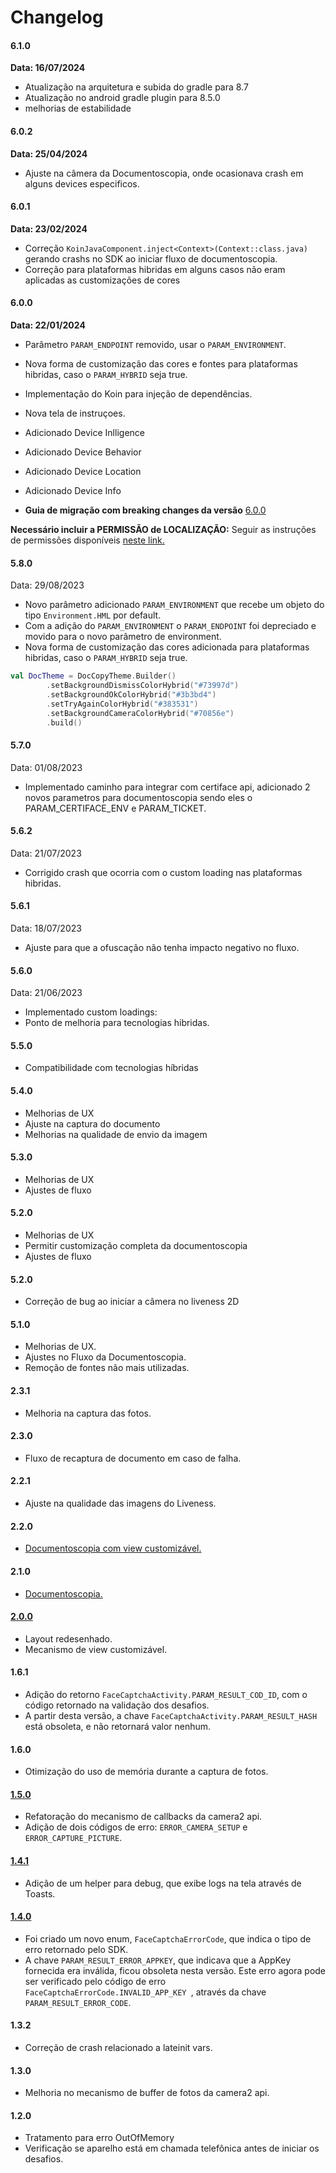 # Changelog

#### 6.1.0

**Data: 16/07/2024**

- Atualização na arquitetura e subida do gradle para 8.7
- Atualização no android gradle plugin para 8.5.0
- melhorias de estabilidade

#### 6.0.2

**Data: 25/04/2024**

- Ajuste na câmera da Documentoscopia, onde ocasionava crash em alguns devices especificos. 

#### 6.0.1

**Data: 23/02/2024**

- Correção `KoinJavaComponent.inject<Context>(Context::class.java)` gerando crashs no SDK ao iniciar fluxo de documentoscopia.
- Correção para plataformas hibridas em alguns casos não eram aplicadas as customizações de cores

#### 6.0.0

**Data: 22/01/2024**

- Parâmetro `PARAM_ENDPOINT` removido, usar o `PARAM_ENVIRONMENT`.
- Nova forma de customização das cores e fontes para plataformas hibridas, caso o `PARAM_HYBRID` seja true.
- Implementação do Koin para injeção de dependências.
- Nova tela de instruçoes.
- Adicionado Device Inlligence
- Adicionado Device Behavior
- Adicionado Device Location
- Adicionado Device Info

- **Guia de migração com breaking changes da versão** [6.0.0](https://github.com/oititec/android-oiti-versions/blob/master/Liveness2D/BreakingChange/Migration-Guide-6.0.0.md)

**Necessário incluir a PERMISSÃO de LOCALIZAÇÃO:**
Seguir as instruções de permissões disponíveis [neste link.](https://devcenter.certiface.io/docs/guia-de-instalacao-android#passo-3-permiss%C3%A3o-de-localiza%C3%A7%C3%A3o)

#### 5.8.0

Data: 29/08/2023

- Novo parâmetro adicionado `PARAM_ENVIRONMENT` que recebe um objeto do tipo `Environment.HML` por default.
- Com a adição do `PARAM_ENVIRONMENT` o `PARAM_ENDPOINT` foi depreciado e movido para o novo parâmetro de environment.
- Nova forma de customização das cores adicionada para plataformas hibridas, caso o `PARAM_HYBRID` seja true.

```kotlin
val DocTheme = DocCopyTheme.Builder()
        .setBackgroundDismissColorHybrid("#73997d")
        .setBackgroundOkColorHybrid("#3b3bd4")
        .setTryAgainColorHybrid("#383531")
        .setBackgroundCameraColorHybrid("#70856e")
        .build()
```

#### 5.7.0

Data: 01/08/2023

- Implementado caminho para integrar com certiface api, adicionado 2 novos parametros para documentoscopia sendo eles o PARAM_CERTIFACE_ENV e PARAM_TICKET.

#### 5.6.2

Data: 21/07/2023

- Corrigido crash que ocorria com o custom loading nas plataformas hibridas.

#### 5.6.1

Data: 18/07/2023

- Ajuste para que a ofuscação não tenha impacto negativo no fluxo.

#### 5.6.0

Data: 21/06/2023

- Implementado custom loadings:
- Ponto de melhoria para tecnologias hibridas.

#### 5.5.0

- Compatibilidade com tecnologias híbridas

#### 5.4.0

- Melhorias de UX
- Ajuste na captura do documento
- Melhorias na qualidade de envio da imagem

#### 5.3.0

- Melhorias de UX
- Ajustes de fluxo

#### 5.2.0

- Melhorias de UX
- Permitir customização completa da documentoscopia
- Ajustes de fluxo

#### 5.2.0

- Correção de bug ao iniciar a câmera no liveness 2D

#### 5.1.0

- Melhorias de UX.
- Ajustes no Fluxo da Documentoscopia.
- Remoção de fontes não mais utilizadas.

#### 2.3.1

- Melhoria na captura das fotos.

#### 2.3.0

- Fluxo de recaptura de documento em caso de falha.

#### 2.2.1

- Ajuste na qualidade das imagens do Liveness.

#### 2.2.0

- [Documentoscopia com view customizável.](Documentscopy-CustomView.md)

#### 2.1.0

- [Documentoscopia.](Documentscopy-Usage.md)

#### [2.0.0](Migration-Guide-2.0.0.md)

- Layout redesenhado.
- Mecanismo de view customizável.

#### 1.6.1

- Adição do retorno `FaceCaptchaActivity.PARAM_RESULT_COD_ID`, com o código retornado na validação dos desafios.
- A partir desta versão, a chave `FaceCaptchaActivity.PARAM_RESULT_HASH` está obsoleta, e não retornará valor nenhum.

#### 1.6.0

- Otimização do uso de memória durante a captura de fotos.

#### [1.5.0](Migration-Guide-1.5.0.md)

- Refatoração do mecanismo de callbacks da camera2 api.
- Adição de dois códigos de erro: `ERROR_CAMERA_SETUP` e `ERROR_CAPTURE_PICTURE`.

#### [1.4.1](Migration-Guide-1.4.1.md)

- Adição de um helper para debug, que exibe logs na tela através de Toasts.

#### [1.4.0](Migration-Guide-1.4.0.md)

- Foi criado um novo enum, `FaceCaptchaErrorCode`, que indica o tipo de erro retornado pelo SDK.
- A chave `PARAM_RESULT_ERROR_APPKEY`, que indicava que a AppKey fornecida era inválida, ficou obsoleta nesta versão. Este erro agora pode ser verificado pelo código de erro `FaceCaptchaErrorCode.INVALID_APP_KEY `, através da chave `PARAM_RESULT_ERROR_CODE`.

#### 1.3.2

- Correção de crash relacionado a lateinit vars.

#### 1.3.0

- Melhoria no mecanismo de buffer de fotos da camera2 api.

#### 1.2.0

- Tratamento para erro OutOfMemory
- Verificação se aparelho está em chamada telefônica antes de iniciar os desafios.
